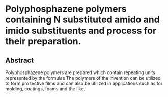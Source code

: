 # Polyphosphazene polymers containing N substituted amido and imido substituents and process for their preparation.

## Abstract
Polyphosphazene polymers are prepared which contain repeating units represented by the formulas The polymers of the invention can be utilized to form pro tective films and can also be utilized in applications such as for molding, coatings, foams and the like.